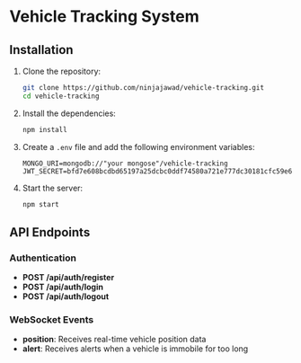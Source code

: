 # Vehicle Tracking System

## Installation

1. Clone the repository:
   ```bash
   git clone https://github.com/ninjajawad/vehicle-tracking.git
   cd vehicle-tracking
   ```

2. Install the dependencies:
   ```bash
   npm install
   ```

3. Create a `.env` file and add the following environment variables:
   ```
   MONGO_URI=mongodb://"your mongose"/vehicle-tracking
   JWT_SECRET=bfd7e608bcdbd65197a25dcbc0ddf74580a721e777dc30181cfc59e6c6a94b5de7f33b4d922d25eb36d1a5b5b26e9567426206b7477432ad5be6cac98013cf73
   ```

4. Start the server:
   ```bash
   npm start
   ```

## API Endpoints

### Authentication

- **POST /api/auth/register**
- **POST /api/auth/login**
- **POST /api/auth/logout**

### WebSocket Events

- **position**: Receives real-time vehicle position data
- **alert**: Receives alerts when a vehicle is immobile for too long
